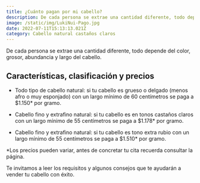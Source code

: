 ```yaml
---
title: ¿Cuánto pagan por mi cabello?
description: De cada persona se extrae una cantidad diferente, todo depende del color, grosor, abundancia y largo del cabello. 
image: /static/img/LukiNui-Pago.jpg
date: 2022-07-11T15:13:13.021Z
category: Cabello natural castaños claros
---
```


De cada persona se extrae una cantidad diferente, todo depende del color, grosor, abundancia y largo del cabello.

## Características, clasificación y precios

- Todo tipo de cabello natural: si tu cabello es grueso o delgado (menos afro o muy esponjado) con un largo mínimo de 60 centímetros se paga a $1.150* por gramo.

- Cabello fino y extrafino natural: si tu cabello es en tonos castaños claros con un largo mínimo de 55 centímetros se paga a $1.178* por gramo.

- Cabello fino y extrafino natural: si tu cabello es tono extra rubio con un largo mínimo de 55 centímetros se paga a $1.510* por gramo.

*Los precios pueden variar, antes de concretar tu cita recuerda consultar la página.
 
Te invitamos a leer los requisitos y algunos consejos que te ayudarán a vender tu cabello con éxito.
